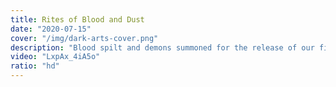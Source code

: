 ```yaml
---
title: Rites of Blood and Dust
date: "2020-07-15"
cover: "/img/dark-arts-cover.png"
description: "Blood spilt and demons summoned for the release of our first EP."
video: "LxpAx_4iA5o"
ratio: "hd"
---
```


